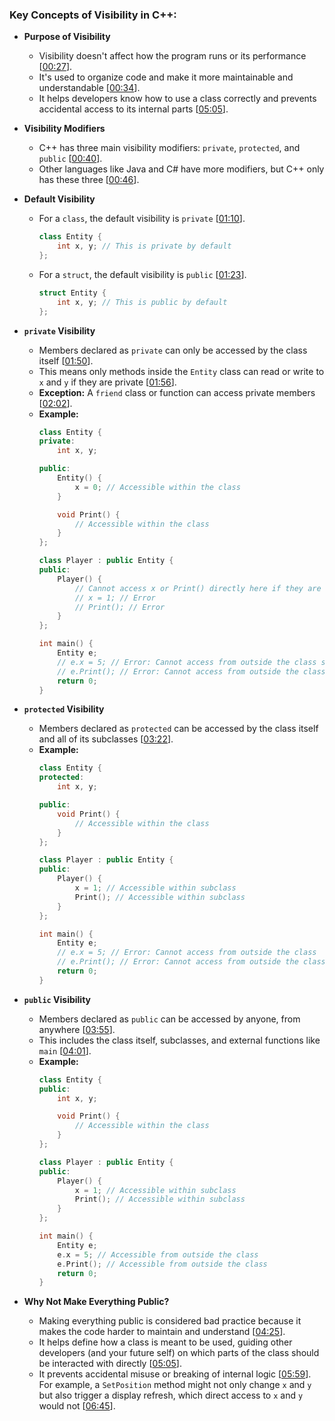 ### Key Concepts of Visibility in C++:

  * **Purpose of Visibility**

      * Visibility doesn't affect how the program runs or its performance \[[00:27](http://www.youtube.com/watch?v=6OVQ8nh3KP0&t=27)\].
      * It's used to organize code and make it more maintainable and understandable \[[00:34](http://www.youtube.com/watch?v=6OVQ8nh3KP0&t=34)\].
      * It helps developers know how to use a class correctly and prevents accidental access to its internal parts \[[05:05](http://www.youtube.com/watch?v=6OVQ8nh3KP0&t=305)\].

  * **Visibility Modifiers**

      * C++ has three main visibility modifiers: `private`, `protected`, and `public` \[[00:40](http://www.youtube.com/watch?v=6OVQ8nh3KP0&t=40)\].
      * Other languages like Java and C\# have more modifiers, but C++ only has these three \[[00:46](http://www.youtube.com/watch?v=6OVQ8nh3KP0&t=46)\].

  * **Default Visibility**

      * For a `class`, the default visibility is `private` \[[01:10](http://www.youtube.com/watch?v=6OVQ8nh3KP0&t=70)\].
        ```cpp
        class Entity {
            int x, y; // This is private by default
        };
        ```
      * For a `struct`, the default visibility is `public` \[[01:23](http://www.youtube.com/watch?v=6OVQ8nh3KP0&t=83)\].
        ```cpp
        struct Entity {
            int x, y; // This is public by default
        };
        ```

  * **`private` Visibility**

      * Members declared as `private` can only be accessed by the class itself \[[01:50](http://www.youtube.com/watch?v=6OVQ8nh3KP0&t=110)\].
      * This means only methods inside the `Entity` class can read or write to `x` and `y` if they are private \[[01:56](http://www.youtube.com/watch?v=6OVQ8nh3KP0&t=116)\].
      * **Exception:** A `friend` class or function can access private members \[[02:02](http://www.youtube.com/watch?v=6OVQ8nh3KP0&t=122)\].
      * **Example:**
        ```cpp
        class Entity {
        private:
            int x, y;

        public:
            Entity() {
                x = 0; // Accessible within the class
            }

            void Print() {
                // Accessible within the class
            }
        };

        class Player : public Entity {
        public:
            Player() {
                // Cannot access x or Print() directly here if they are private in Entity
                // x = 1; // Error
                // Print(); // Error
            }
        };

        int main() {
            Entity e;
            // e.x = 5; // Error: Cannot access from outside the class scope
            // e.Print(); // Error: Cannot access from outside the class scope
            return 0;
        }
        ```

  * **`protected` Visibility**

      * Members declared as `protected` can be accessed by the class itself and all of its subclasses \[[03:22](http://www.youtube.com/watch?v=6OVQ8nh3KP0&t=202)\].
      * **Example:**
        ```cpp
        class Entity {
        protected:
            int x, y;

        public:
            void Print() {
                // Accessible within the class
            }
        };

        class Player : public Entity {
        public:
            Player() {
                x = 1; // Accessible within subclass
                Print(); // Accessible within subclass
            }
        };

        int main() {
            Entity e;
            // e.x = 5; // Error: Cannot access from outside the class
            // e.Print(); // Error: Cannot access from outside the class
            return 0;
        }
        ```

  * **`public` Visibility**

      * Members declared as `public` can be accessed by anyone, from anywhere \[[03:55](http://www.youtube.com/watch?v=6OVQ8nh3KP0&t=235)\].
      * This includes the class itself, subclasses, and external functions like `main` \[[04:01](http://www.youtube.com/watch?v=6OVQ8nh3KP0&t=241)\].
      * **Example:**
        ```cpp
        class Entity {
        public:
            int x, y;

            void Print() {
                // Accessible within the class
            }
        };

        class Player : public Entity {
        public:
            Player() {
                x = 1; // Accessible within subclass
                Print(); // Accessible within subclass
            }
        };

        int main() {
            Entity e;
            e.x = 5; // Accessible from outside the class
            e.Print(); // Accessible from outside the class
            return 0;
        }
        ```

  * **Why Not Make Everything Public?**

      * Making everything public is considered bad practice because it makes the code harder to maintain and understand \[[04:25](http://www.youtube.com/watch?v=6OVQ8nh3KP0&t=265)\].
      * It helps define how a class is meant to be used, guiding other developers (and your future self) on which parts of the class should be interacted with directly \[[05:05](http://www.youtube.com/watch?v=6OVQ8nh3KP0&t=305)\].
      * It prevents accidental misuse or breaking of internal logic \[[05:59](http://www.youtube.com/watch?v=6OVQ8nh3KP0&t=359)\]. For example, a `SetPosition` method might not only change `x` and `y` but also trigger a display refresh, which direct access to `x` and `y` would not \[[06:45](http://www.youtube.com/watch?v=6OVQ8nh3KP0&t=405)\].
